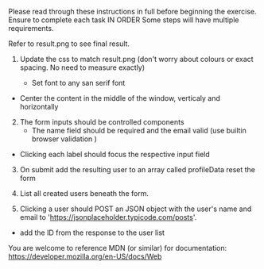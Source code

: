 Please read through these instructions in full before beginning the exercise.
Ensure to complete each task IN ORDER
Some steps will have multiple requirements.

Refer to result.png to see final result.

1. Update the css to match result.png (don't worry about colours or exact spacing. No need to measure exactly)

   - Set font to any san serif font

- Center the content in the middle of the window, verticaly and horizontally

2. The form inputs should be controlled components
   - The name field should be required and the email valid (use builtin browser validation )

- Clicking each label should focus the respective input field

3. On submit add the resulting user to an array called profileData
   reset the form

4. List all created users beneath the form.

5. Clicking a user should POST an JSON object with the user's name and email to 'https://jsonplaceholder.typicode.com/posts'.

- add the ID from the response to the user list

You are welcome to reference MDN (or similar) for documentation:
https://developer.mozilla.org/en-US/docs/Web
